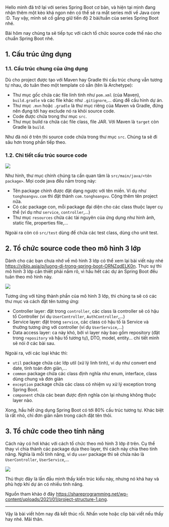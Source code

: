 Hello mình đã trở lại với series Spring Boot cơ bản, và hiện tại mình đang nhận thêm một kèo khá ngon nên có thể sẽ ra mắt series mới về Java core :D. Tuy vậy, mình sẽ cố gắng giữ tiến độ 2 bài/tuần của series Spring Boot nhé.

Bài hôm nay chúng ta sẽ tiếp tục với cách tổ chức source code thế nào cho chuẩn Spring Boot nhé.

## 1. Cấu trúc ứng dụng

### 1.1. Cấu trúc chung của ứng dụng

Dù cho project được tạo với Maven hay Gradle thì cấu trúc chung vẫn tương tự nhau, do tuân theo một template có sẵn (tên là Archetype):

* Thư mục gốc chứa các file linh tinh như `pom.xml` (của Maven), `build.gradle` và các file khác như `.gitignore`,... dùng để cấu hình dự án.
* Thư mục `.mvn` hoặc `.gradle` là thư mục riêng của Maven và Gradle, đừng nên đụng tới hay exclude nó ra khỏi source code.
* Code được chứa trong thư mục `src`.
* Thư mục build ra chứa các file class, file JAR. Với Maven là `target` còn Gradle là `build`.

Như đã nói ở trên thì source code chứa trong thư mục `src`. Chúng ta sẽ đi sâu hơn trong phần tiếp theo.

### 1.2. Chi tiết cấu trúc source code

![](https://images.viblo.asia/acca4f65-e51c-45e3-9869-1eb93aea4ea5.png)

Như hình, thư mục chính chúng ta cần quan tâm là `src/main/java/<tên package>`. Mọi code java đều nằm trong này:

* Tên package chính được đặt dạng ngược với tên miền. Ví dụ như `tonghoangvu.com` thì đặt thành `com.tonghoangvu`. Cộng thêm tên project nữa.
* Có các package con, mỗi package đại diện cho các class thuộc layer cụ thể (ví dụ như `service`, `controller`,...)
* Thư mục `resources` chứa các tài nguyên của ứng dụng như hình ảnh, static file, properties file,...

Ngoài ra còn có `src/test` dùng để chứa các test class, dùng cho unit test.

## 2. Tổ chức source code theo mô hình 3 lớp

Dành cho các bạn chưa nhớ về mô hình 3 lớp có thể xem lại bài viết này nhé https://viblo.asia/p/luong-di-trong-spring-boot-ORNZqdELK0n. Thực sự thì mô hình 3 lớp cần thiết phải nắm rõ, vì hầu hết các dự án Spring Boot đều tuân theo mô hình này.

![](https://images.viblo.asia/fdbe3b44-aa91-4a88-9202-814c56ef9178.png)

Tương ứng với từng thành phần của mô hình 3 lớp, thì chúng ta sẽ có các thư mục và cách đặt tên tương ứng:

* Controller layer: đặt trong `controller`, các class là controller sẽ có hậu tố Controller (ví dụ `UserController`, `AuthController`,...)
* Service layer: đặt trong `service`, các class có hậu tố là Service và thường tương ứng với controller (ví dụ `UserService`,...)
* Data access layer: ca này khó, bởi vì layer này bao gồm repository (đặt trong `repository` và hậu tố tương tự), DTO, model, entity... chi tiết mình sẽ nói ở các bài sau.

Ngoài ra, với các loại khác thì:

* `util` package chứa các lớp util (xử lý linh tinh), ví dụ như convert end date, tính toán đơn giản,...
* `common` package chứa các class định nghĩa như enum, interface, class dùng chung và đơn giản
* `exception` package chứa các class có nhiệm vụ xử lý exception trong Spring Boot.
* `component` chứa các bean được định nghĩa còn lại nhưng không thuộc layer nào.

Xong, hầu hết ứng dụng Spring Boot có tới 80% cấu trúc tương tự. Khác biệt là rất nhỏ, chỉ đơn giản nằm trong cách đặt tên thôi.

## 3. Tổ chức code theo tính năng

Cách này có hơi khác với cách tổ chức theo mô hình 3 lớp ở trên. Cụ thể thay vì chia thành các package dựa theo layer, thì cách này chia theo tính năng. Nghĩa là mỗi tính năng, ví dụ `user` package thì sẽ chứa nào là `UserController`, `UserService`,...

![](https://images.viblo.asia/1cec4334-cbc8-4deb-a162-24dc8b936c47.png)

Thú thực đây là lần đầu mình thấy kiến trúc kiểu này, nhưng nó khá hay và phù hợp khi dự án có nhiều tính năng.

Nguồn tham khảo ở đây https://shareprogramming.net/wp-content/uploads/2021/01/project-structure-1.png.

---

Vậy là bài viết hôm nay đã kết thúc rồi. Nhấn vote hoặc clip bài viết nếu thấy hay nhé. Mãi thân.